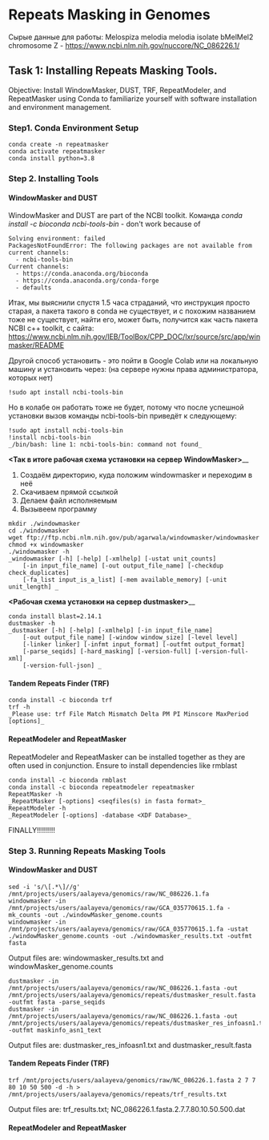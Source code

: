 # Repeats Masking in Genomes 

Сырые данные для работы: Melospiza melodia melodia isolate bMelMel2 chromosome Z - https://www.ncbi.nlm.nih.gov/nuccore/NC_086226.1/

## Task 1: Installing Repeats Masking Tools. 
Objective: Install WindowMasker, DUST, TRF, RepeatModeler, and RepeatMasker using Conda to familiarize yourself with software installation and environment management.

### Step1. Conda Environment Setup
```
conda create -n repeatmasker
conda activate repeatmasker
conda install python=3.8
```
### Step 2. Installing Tools
#### WindowMasker and DUST
WindowMasker and DUST are part of the NCBI toolkit. 
Команда _conda install -c bioconda ncbi-tools-bin_ - don't work because of
```
Solving environment: failed
PackagesNotFoundError: The following packages are not available from current channels:
  - ncbi-tools-bin
Current channels:
  - https://conda.anaconda.org/bioconda
  - https://conda.anaconda.org/conda-forge
  - defaults
```
Итак, мы выяснили спустя 1.5 часа страданий, что инструкция просто старая, а пакета такого в conda не существует, и с похожим названием тоже не существует, 
найти его, может быть, получится как часть пакета NCBI c++ toolkit, с сайта: https://www.ncbi.nlm.nih.gov/IEB/ToolBox/CPP_DOC/lxr/source/src/app/winmasker/README

Другой способ установить - это пойти в Google Colab или на локальную машину и установить через: (на сервере нужны права администратора, которых нет)
```
!sudo apt install ncbi-tools-bin
```
Но в колабе он работать тоже не будет, потому что после успешной установки вызов команды ncbi-tools-bin приведёт к следующему:
```
!sudo apt install ncbi-tools-bin
!install ncbi-tools-bin
_/bin/bash: line 1: ncbi-tools-bin: command not found_
```
**<Так в итоге рабочая схема установки на сервер WindowMasker>**__
1. Создаём директорию, куда положим windowmasker и переходим в неё
2. Скачиваем прямой ссылкой
3. Делаем файл исполняемым
4. Вызывеем программу
```
mkdir ./windowmasker
cd ./windowmasker
wget ftp://ftp.ncbi.nlm.nih.gov/pub/agarwala/windowmasker/windowmasker 
chmod +x windowmasker
./windowmasker -h
_windowmasker [-h] [-help] [-xmlhelp] [-ustat unit_counts]
    [-in input_file_name] [-out output_file_name] [-checkdup check_duplicates]
    [-fa_list input_is_a_list] [-mem available_memory] [-unit unit_length] _
```

**<Рабочая схема установки на сервер dustmasker>**__
```
conda install blast=2.14.1
dustmasker -h                                                                                                                          
_dustmasker [-h] [-help] [-xmlhelp] [-in input_file_name]                                                                                                               
    [-out output_file_name] [-window window_size] [-level level]                                                                                                         
    [-linker linker] [-infmt input_format] [-outfmt output_format]                                                                                                       
    [-parse_seqids] [-hard_masking] [-version-full] [-version-full-xml]                                                                                                  
    [-version-full-json] _                                                                                                                                                                                 
```

#### Tandem Repeats Finder (TRF)
```
conda install -c bioconda trf
trf -h
_Please use: trf File Match Mismatch Delta PM PI Minscore MaxPeriod [options]_
```
#### RepeatModeler and RepeatMasker
RepeatModeler and RepeatMasker can be installed together as they are often used in conjunction. Ensure to install dependencies like rmblast
```
conda install -c bioconda rmblast
conda install -c bioconda repeatmodeler repeatmasker
RepeatMasker -h
_RepeatMasker [-options] <seqfiles(s) in fasta format>_
RepeatModeler -h
_RepeatModeler [-options] -database <XDF Database>_
```
FINALLY!!!!!!!!!

### Step 3. Running Repeats Masking Tools

#### WindowMasker and DUST
```
sed -i 's/\[.*\]//g' /mnt/projects/users/aalayeva/genomics/raw/NC_086226.1.fa
windowmasker -in /mnt/projects/users/aalayeva/genomics/raw/GCA_035770615.1.fa -mk_counts -out ./windowMasker_genome.counts
windowmasker -in /mnt/projects/users/aalayeva/genomics/raw/GCA_035770615.1.fa -ustat ./windowMasker_genome.counts -out ./windowmasker_results.txt -outfmt fasta
```
Output files are: windowmasker_results.txt and windowMasker_genome.counts

```
dustmasker -in /mnt/projects/users/aalayeva/genomics/raw/NC_086226.1.fasta -out /mnt/projects/users/aalayeva/genomics/repeats/dustmasker_result.fasta -outfmt fasta -parse_seqids
dustmasker -in /mnt/projects/users/aalayeva/genomics/raw/NC_086226.1.fasta -out /mnt/projects/users/aalayeva/genomics/repeats/dustmasker_res_infoasn1.txt -outfmt maskinfo_asn1_text
```
Output files are: dustmasker_res_infoasn1.txt and dustmasker_result.fasta

#### Tandem Repeats Finder (TRF)
```
trf /mnt/projects/users/aalayeva/genomics/raw/NC_086226.1.fasta 2 7 7 80 10 50 500 -d -h > /mnt/projects/users/aalayeva/genomics/repeats/trf_results.txt
```
Output files are: trf_results.txt; NC_086226.1.fasta.2.7.7.80.10.50.500.dat   

#### RepeatModeler and RepeatMasker
```


```


